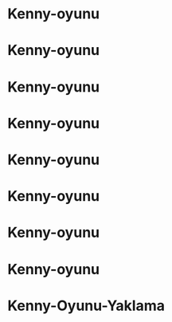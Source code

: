 # Kenny-oyunu
# Kenny-oyunu
# Kenny-oyunu
# Kenny-oyunu
# Kenny-oyunu
# Kenny-oyunu
# Kenny-oyunu
# Kenny-oyunu
# Kenny-Oyunu-Yaklama

